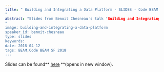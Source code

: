 ```yaml
---
title: " Building and Integrating a Data Platform - SLIDES - Code BEAM SF 2018
"
abstract: "Slides from Benoit Chesneau's talk "Building and Integrating a Data Platform" - Code BEAM SF 2018
"
image: building-and-integrating-a-data-platform
speaker_id: benoit-chesneau
type: slides
keywords: 
date: 2018-04-12
tags: BEAM,Code BEAM SF 2018
---
```

Slides can be found** <a href="/uploads/media/default/0001/01/c2104b9e51cf6e3504eece822c7e3fe26d56061e.pdf" target="_blank">here</a> **(opens in new window).
